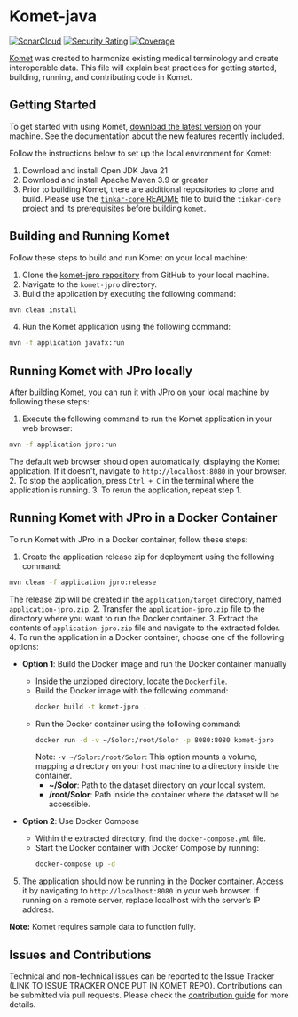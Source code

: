 # Komet-java

[![SonarCloud](https://sonarcloud.io/images/project_badges/sonarcloud-white.svg)](https://sonarcloud.io/summary/new_code?id=ikmdev_tinkar-core)
[![Security Rating](https://sonarcloud.io/api/project_badges/measure?project=ikmdev_tinkar-core&metric=security_rating)](https://sonarcloud.io/summary/new_code?id=ikmdev_tinkar-core)
[![Coverage](https://sonarcloud.io/api/project_badges/measure?project=ikmdev_tinkar-core&metric=coverage)](https://sonarcloud.io/summary/new_code?id=ikmdev_tinkar-core)

[Komet](https://www.ikm.dev/platform) was created to harmonize existing medical terminology and create interoperable
data. This file will explain best practices for getting started, building, running, and contributing code in Komet.

## Getting Started
To get started with using Komet, [download the latest version](https://www.ikm.dev/install) on your machine. See the
documentation about the new features recently included.

Follow the instructions below to set up the local environment for Komet:
1. Download and install Open JDK Java 21
2. Download and install Apache Maven 3.9 or greater
3. Prior to building Komet, there are additional repositories to clone and build. Please use
   the [`tinkar-core` README](https://github.com/ikmdev/tinkar-core/blob/main/README.md) file to build the `tinkar-core`
   project and its prerequisites before building `komet`.

## Building and Running Komet
Follow these steps to build and run Komet on your local machine:
1. Clone the [komet-jpro repository](https://github.com/Sandec/komet-jpro) from GitHub to your local machine.
2. Navigate to the `komet-jpro` directory.
3. Build the application by executing the following command:
```bash
mvn clean install
```
4. Run the Komet application using the following command:
```bash
mvn -f application javafx:run
```

## Running Komet with JPro locally
After building Komet, you can run it with JPro on your local machine by following these steps:
1. Execute the following command to run the Komet application in your web browser:
```bash
mvn -f application jpro:run
```
The default web browser should open automatically, displaying the Komet application. If it doesn't, navigate
to `http://localhost:8080` in your browser.
2. To stop the application, press `Ctrl + C` in the terminal where the application is running.
3. To rerun the application, repeat step 1.

## Running Komet with JPro in a Docker Container
To run Komet with JPro in a Docker container, follow these steps:
1. Create the application release zip for deployment using the following command:
```bash
mvn clean -f application jpro:release
```
The release zip will be created in the `application/target` directory, named `application-jpro.zip`.
2. Transfer the `application-jpro.zip` file to the directory where you want to run the Docker container.
3. Extract the contents of `application-jpro.zip` file and navigate to the extracted folder.
4. To run the application in a Docker container, choose one of the following options:
* **Option 1**: Build the Docker image and run the Docker container manually
   * Inside the unzipped directory, locate the `Dockerfile`.
   * Build the Docker image with the following command:
     ```bash
     docker build -t komet-jpro .
     ```
   * Run the Docker container using the following command:
     ```bash
     docker run -d -v ~/Solor:/root/Solor -p 8080:8080 komet-jpro
     ```
     Note: `-v ~/Solor:/root/Solor`: This option mounts a volume, mapping a directory on your host machine to 
     a directory inside the container.
      * **~/Solor**: Path to the dataset directory on your local system.
      * **/root/Solor**: Path inside the container where the dataset will be accessible.

* **Option 2**: Use Docker Compose
   * Within the extracted directory, find the `docker-compose.yml` file.
   * Start the Docker container with Docker Compose by running:
     ```bash
     docker-compose up -d
     ```
5. The application should now be running in the Docker container. Access it by navigating to `http://localhost:8080`
   in your web browser. If running on a remote server, replace localhost with the server’s IP address.

**Note:** Komet requires sample data to function fully.

## Issues and Contributions
Technical and non-technical issues can be reported to the Issue Tracker (LINK TO ISSUE TRACKER ONCE PUT IN KOMET REPO).
Contributions can be submitted via pull requests. Please check the [contribution guide](doc/how-to-contribute.md) for more details.
